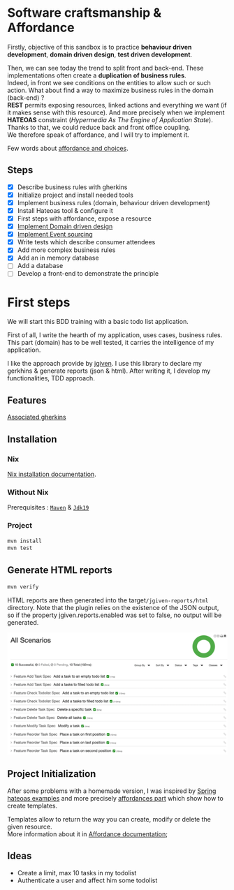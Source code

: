 # Software craftsmanship & Affordance 

Firstly, objective of this sandbox is to practice **behaviour driven development**, **domain driven design**, **test driven development**.

Then, we can see today the trend to split front and back-end. These implementations often create a **duplication of business rules**.  
Indeed, in front we see conditions on the entities to allow such or such action. What about find a way to maximize business rules in the domain (back-end) ?    
**REST** permits exposing resources, linked actions and everything we want (if it makes sense with this resource). And more precisely when we implement **HATEOAS** constraint (_Hypermedia As The Engine of Application State_).  
Thanks to that, we could reduce back and front office coupling.  
We therefore speak of affordance, and I will try to implement it.

Few words about [affordance and choices](../doc/affordance.md).

## Steps

- [x] Describe business rules with gherkins
- [x] Initialize project and install needed tools
- [x] Implement business rules (domain, behaviour driven development)
- [x] Install Hateoas tool & configure it
- [x] First steps with affordance, expose a resource
- [x] [Implement Domain driven design](../doc/ddd.md)
- [x] [Implement Event sourcing](../doc/event_sourcing.md)
- [x] Write tests which describe consumer attendees
- [x] Add more complex business rules
- [x] Add an in memory database
- [ ] Add a database
- [ ] Develop a front-end to demonstrate the principle

# First steps

We will start this BDD training with a basic todo list application.

First of all, I write the hearth of my application, uses cases, business rules.
This part (domain) has to be well tested, it carries the intelligence of my application.

I like the approach provide by [jgiven](https://jgiven.org/). I use this library to declare my gerkhins & generate reports (json & html).
After writing it, I develop my functionalities, TDD approach.

## Features

[Associated gherkins](../doc/gherkins.md)

## Installation

### Nix

[Nix installation documentation](doc/nix.md).

### Without Nix

Prerequisites : [`Maven`](https://maven.apache.org/install.html) & [`Jdk19`](https://jdk.java.net/19/) 

### Project

```bash
mvn install
mvn test
```

## Generate HTML reports

```bash
mvn verify
```

HTML reports are then generated into the target`/jgiven-reports/html` directory. Note that the plugin relies on the existence of the JSON output, so if the property jgiven.reports.enabled was set to false, no output will be generated.

![All scenarios](../doc/reports.png)

## Project Initialization

After some problems with a homemade version, I was inspired by [Spring hateoas examples](https://github.com/spring-projects/spring-hateoas-examples) and more precisely [affordances part](https://github.com/spring-projects/spring-hateoas-examples/tree/main/affordances) which show how to create templates.  

Templates allow to return the way you can create, modify or delete the given resource.  
More information about it in [Affordance documentation](../doc/affordance.md);

## Ideas

- Create a limit, max 10 tasks in my todolist
- Authenticate a user and affect him some todolist

